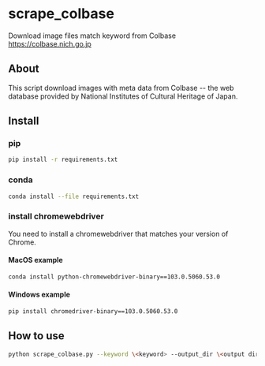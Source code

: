 # scrape_colbase
Download image files match keyword from Colbase https://colbase.nich.go.jp

## About

This script download images with meta data from Colbase -- the web database provided by National Institutes of Cultural Heritage of Japan. 

## Install

### pip
```bash
pip install -r requirements.txt
```

### conda
```bash
conda install --file requirements.txt
```
### install chromewebdriver
You need to install a chromewebdriver that matches your version of Chrome.
#### MacOS example
```bash
conda install python-chromewebdriver-binary==103.0.5060.53.0
```
#### Windows example
```bash
pip install chromedriver-binary==103.0.5060.53.0
```
## How to use
```bash
python scrape_colbase.py --keyword \<keyword> --output_dir \<output directory>
```